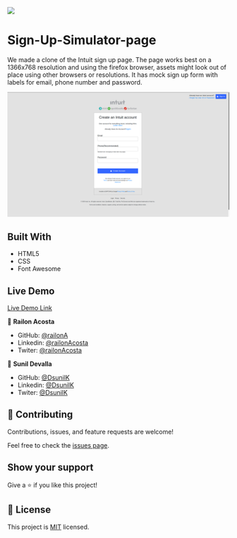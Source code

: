 ![](https://img.shields.io/badge/Microverse-blueviolet)

# Sign-Up-Simulator-page

We made a clone of the Intuit sign up page. The page works best on a 1366x768 resolution and using the firefox browser, assets might look out of place using other browsers or resolutions. It has mock sign up form with labels for email, phone number and password.



![screenshot](./assets/img/Intuit-demo.png)
 
## Built With

- HTML5
- CSS
- Font Awesome

## Live Demo

[Live Demo Link](https://railona.github.io/sign-up-simulator-page/)

👤 **Railon Acosta**

- GitHub: [@railonA](https://github.com/RailonA)
- Linkedin: [@railonAcosta](https://www.linkedin.com/in/railon-acosta-81265180/)
- Twiter: [@railonAcosta](https://twitter.com/RailonAcosta)


👤 **Sunil Devalla**

- GitHub: [@DsunilK](https://github.com/DsunilK)
- Linkedin: [@DsunilK](https://www.linkedin.com/in/dsunilk/)
- Twiter: [@DsunilK](https://twitter.com/Sunil_Devalla)

## 🤝 Contributing

Contributions, issues, and feature requests are welcome!

Feel free to check the [issues page](https://github.com/RailonA/youtube-simulator-page/issues).

## Show your support

Give a ⭐️ if you like this project!

## 📝 License

This project is [MIT](LICENSE) licensed.

